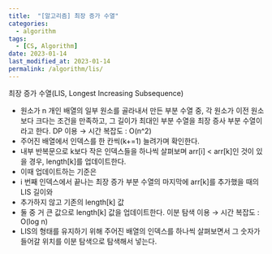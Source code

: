 ```yaml
---
title:  "[알고리즘] 최장 증가 수열"
categories:
  - algorithm
tags:
  - [CS, Algorithm]
date: 2023-01-14
last_modified_at: 2023-01-14
permalink: /algorithm/lis/
---
```


최장 증가 수열(LIS, Longest Increasing Subsequence)
* 원소가 n 개인 배열의 일부 원소를 골라내서 만든 부분 수열 중, 각 원소가 이전 원소보다 크다는 조건을 만족하고, 그 길이가 최대인 부분 수열을 최장 증사 부분 수열이라고 한다.
DP 이용 → 시간 복잡도 : O(n^2)
* 주어진 배열에서 인덱스를 한 칸씩(k+=1) 늘려가며 확인한다.
* 내부 반복문으로 k보다 작은 인덱스들을 하나씩 살펴보며 arr[i] < arr[k]인 것이 있을 경우, length[k]를 업데이트한다.
* 이때 업데이트하는 기준은
* i 번째 인덱스에서 끝나는 최장 증가 부분 수열의 마지막에 arr[k]를 추가했을 때의 LIS 길이와
* 추가하지 않고 기존의 length[k] 값
* 둘 중 거 큰 값으로 length[k] 값을 업데이트한다.
이분 탐색 이용 → 시간 복잡도 : O(log n)
* LIS의 형태를 유지하기 위해 주어진 배열의 인덱스를 하나씩 살펴보면서 그 숫자가 들어갈 위치를 이분 탐색으로 탐색해서 넣는다.

